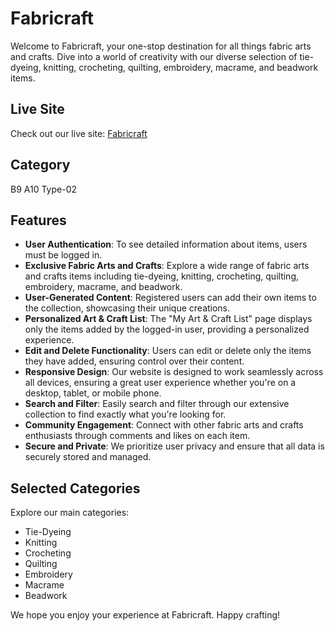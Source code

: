 # Fabricraft

Welcome to Fabricraft, your one-stop destination for all things fabric arts and crafts. Dive into a world of creativity with our diverse selection of tie-dyeing, knitting, crocheting, quilting, embroidery, macrame, and beadwork items.

## Live Site

Check out our live site: [Fabricraft](https://aten-fabricraft.web.app)

## Category

B9 A10 Type-02

## Features

- **User Authentication**: To see detailed information about items, users must be logged in.
- **Exclusive Fabric Arts and Crafts**: Explore a wide range of fabric arts and crafts items including tie-dyeing, knitting, crocheting, quilting, embroidery, macrame, and beadwork.
- **User-Generated Content**: Registered users can add their own items to the collection, showcasing their unique creations.
- **Personalized Art & Craft List**: The "My Art & Craft List" page displays only the items added by the logged-in user, providing a personalized experience.
- **Edit and Delete Functionality**: Users can edit or delete only the items they have added, ensuring control over their content.
- **Responsive Design**: Our website is designed to work seamlessly across all devices, ensuring a great user experience whether you're on a desktop, tablet, or mobile phone.
- **Search and Filter**: Easily search and filter through our extensive collection to find exactly what you're looking for.
- **Community Engagement**: Connect with other fabric arts and crafts enthusiasts through comments and likes on each item.
- **Secure and Private**: We prioritize user privacy and ensure that all data is securely stored and managed.

## Selected Categories

Explore our main categories:
- Tie-Dyeing
- Knitting
- Crocheting
- Quilting
- Embroidery
- Macrame
- Beadwork

We hope you enjoy your experience at Fabricraft. Happy crafting!
